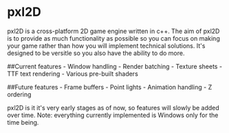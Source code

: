 # pxl2D
pxl2D is a cross-platform 2D game engine written in c++. The aim of pxl2D is to provide as much functionality as possible so you can focus on making your game rather than how you will implement technical solutions. It's designed to be versitle so you also have
the ability to do more.

##Current features
	- Window handling
	- Render batching
	- Texture sheets
	- TTF text rendering
	- Various pre-built shaders

##Future features
	- Frame buffers
	- Point lights
	- Animation handling
	- Z ordering

pxl2D is it it's very early stages as of now, so features will slowly be added over time. Note: everything currently implemented is
Windows only for the time being.
